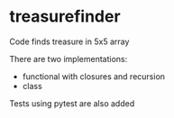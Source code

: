 # treasurefinder
Code finds treasure in 5x5 array

There are two implementations: 
- functional with closures and recursion
- class

Tests using pytest are also added
